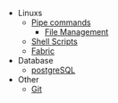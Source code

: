 * Linuxs 
	* [Pipe commands](Linux/pipe.md)
        * [File Management](Linux/file.md)
	* [Shell Scripts](Linux/shell.md)
	* [Fabric](Linux/fabric.md)
* Database
	* [postgreSQL](Database/postgreSQL.md)
* Other
	* [Git](Others/git.md)
